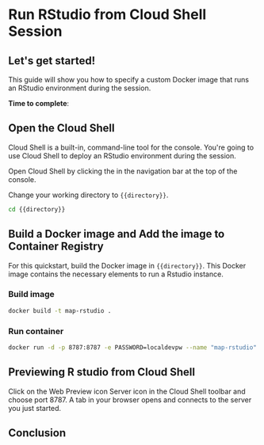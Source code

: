 # Run RStudio from Cloud Shell Session
<walkthrough-watcher-constant value="~/r-on-gcp/01-setup" key="directory"></walkthrough-watcher-constant>

## Let's get started!

This guide will show you how to specify a custom Docker image that runs an RStudio environment during the session.

**Time to complete**:
<walkthrough-tutorial-duration duration="15"></walkthrough-tutorial-duration>

## Open the Cloud Shell

Cloud Shell is a built-in, command-line tool for the console. You're going to use Cloud Shell to deploy an RStudio environment during the session.

Open Cloud Shell by clicking the
<walkthrough-cloud-shell-icon></walkthrough-cloud-shell-icon> in the navigation bar at the top of the console.

Change your working directory to `{{directory}}`.
```bash
cd {{directory}}
```
## Build a Docker image and Add the image to Container Registry
For this quickstart, build the Docker image in `{{directory}}`. 
This Docker image contains the necessary elements to run a Rstudio instance.

### Build image
```bash
docker build -t map-rstudio .
```
### Run container
```bash
docker run -d -p 8787:8787 -e PASSWORD=localdevpw --name "map-rstudio" map-rstudio
```
## Previewing R studio from Cloud Shell
Click on the Web Preview icon Server icon in the Cloud Shell toolbar <walkthrough-web-preview-icon></walkthrough-web-preview-icon> and choose port 8787. 
A tab in your browser opens and connects to the server you just started.

## Conclusion

<walkthrough-conclusion-trophy></walkthrough-conclusion-trophy>
